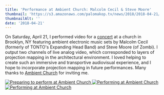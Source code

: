 ```yaml
---
title: 'Performance at Ambient Church: Malcolm Cecil & Steve Moore'
thumbnail: 'https://s3.amazonaws.com/palomakop.tv/news/2018/2018-04-21/ambient_church.jpg'
thumbnailAlt: ''
date: '2018-04-21'
---
```


<p>
  On Saturday, April 21, I performed video for a <a href="https://www.facebook.com/events/1763772500347301/" rel="noopener" target="_blank">concert</a> at a church in Brooklyn, NY featuring ambient electronic music sets by Malcolm Cecil (formerly of TONTO's Expanding Head Band) and Steve Moore (of Zombi). I output two channels of live analog video, which corresponded to layers of projection mapping in the architectural environment. I loved helping to create such an immersive and transportive audiovisual experience, and I hope to incorporate projection mapping in future performances. Many thanks to <a href="http://ambient.church/" rel="noopener" target="_blank">Ambient Church</a> for inviting me.
  </p>
<div class="photo-grid-2-columns lightbox" id="ambient-lightbox">
<a href="https://s3.amazonaws.com/palomakop.tv/news/2018/2018-04-21/ambient_1_2000px.jpg">
<img alt="Preparing to perform at Ambient Church" loading="lazy" src="https://s3.amazonaws.com/palomakop.tv/news/2018/2018-04-21/ambient_1_720px.jpg"/>
</a>
<a href="https://s3.amazonaws.com/palomakop.tv/news/2018/2018-04-21/ambient_2_2000px.jpg">
<img alt="Performing at Ambient Church" loading="lazy" src="https://s3.amazonaws.com/palomakop.tv/news/2018/2018-04-21/ambient_2_720px.jpg"/>
</a>
<a class="full-width" href="https://s3.amazonaws.com/palomakop.tv/news/2018/2018-04-21/ambient_3_hi_res.jpg">
<img alt="Performing at Ambient Church" loading="lazy" src="https://s3.amazonaws.com/palomakop.tv/news/2018/2018-04-21/ambient_3_1440px.jpg"/>
</a>
</div>
<script>
  var ambient_lightbox = new SimpleLightbox({elements: '#ambient-lightbox a'});
  </script>
